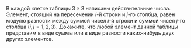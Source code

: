 В каждой клетке таблицы $3\times 3$ написаны действительные числа. 
Элемент, стоящий на пересечении $i$-й строки и $j$-го столбца, равен 
модулю разности между суммой чисел $i$-й строки и суммой чисел $j$-го 
столбца $(i,j=1, 2, 3)$. Докажите, что любой элемент данной таблицы 
представим в виде суммы или в виде разности каких-нибудь двух других элементов.